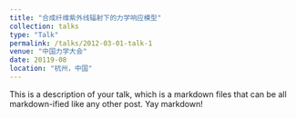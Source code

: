 ```yaml
---
title: "合成纤维紫外线辐射下的力学响应模型"
collection: talks
type: "Talk"
permalink: /talks/2012-03-01-talk-1
venue: "中国力学大会"
date: 20119-08
location: "杭州，中国"
---
```


This is a description of your talk, which is a markdown files that can be all markdown-ified like any other post. Yay markdown!

